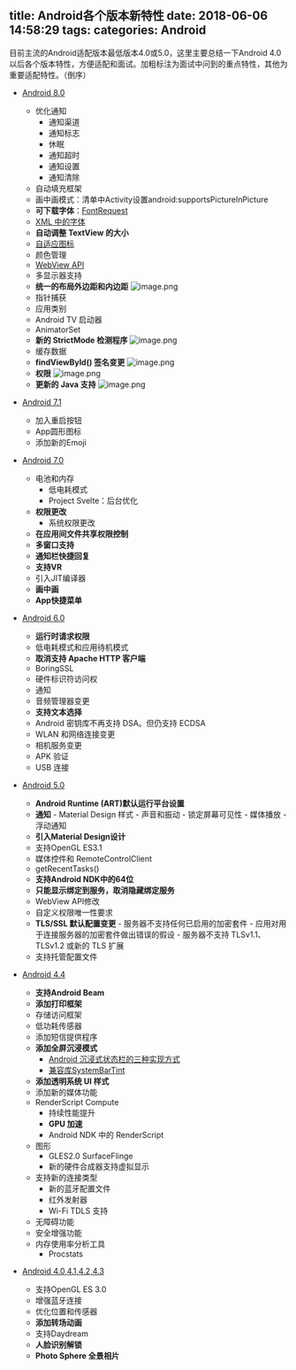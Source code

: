 title: Android各个版本新特性
date: 2018-06-06 14:58:29
tags:
categories: Android
---


目前主流的Android适配版本最低版本4.0或5.0，这里主要总结一下Android 4.0以后各个版本特性，方便适配和面试。加粗标注为面试中问到的重点特性，其他为重要适配特性。（倒序）
- [Android 8.0](https://developer.android.google.cn/about/versions/oreo/android-8.0.html)
  - 优化通知
    - 通知渠道
    - 通知标志
    - 休眠
    - 通知超时
    - 通知设置
    - 通知清除
  - 自动填充框架
  - 画中画模式：清单中Activity设置android:supportsPictureInPicture
  - **可下载字体**：[FontRequest](https://developer.android.google.cn/reference/android/provider/FontsContract.html)
  - [XML 中的字体](https://developer.android.google.cn/guide/topics/ui/look-and-feel/fonts-in-xml.html)
  - **自动调整 TextView 的大小**
  - [自适应图标](https://developer.android.google.cn/guide/practices/ui_guidelines/icon_design_adaptive.html)
  - 颜色管理
  - [WebView API](https://developer.android.google.cn/guide/webapps/managing-webview.html)
  - 多显示器支持
  - **统一的布局外边距和内边距**
![image.png](http://upload-images.jianshu.io/upload_images/1534431-b4ba4d688a817290.png?imageMogr2/auto-orient/strip%7CimageView2/2/w/1240)
  - 指针捕获
  - 应用类别
  - Android TV 启动器
  - AnimatorSet
  - **新的 StrictMode 检测程序**
![image.png](http://upload-images.jianshu.io/upload_images/1534431-e33af7003dde9550.png?imageMogr2/auto-orient/strip%7CimageView2/2/w/1240)
  - 缓存数据
  - **findViewById() 签名变更**
![image.png](http://upload-images.jianshu.io/upload_images/1534431-89c0141aa910db0c.png?imageMogr2/auto-orient/strip%7CimageView2/2/w/1240)
  - **权限**
![image.png](http://upload-images.jianshu.io/upload_images/1534431-f4c146ef0be3c03f.png?imageMogr2/auto-orient/strip%7CimageView2/2/w/1240)
  - **更新的 Java 支持**
![image.png](http://upload-images.jianshu.io/upload_images/1534431-0464c897b3051935.png?imageMogr2/auto-orient/strip%7CimageView2/2/w/1240)


- [Android 7.1](https://developer.android.google.cn/about/versions/nougat/android-7.1.html)
	- 加入重启按钮
	- App圆形图标
	- 添加新的Emoji
- [Android 7.0](https://developer.android.google.cn/about/versions/nougat/android-7.0-changes.html)
	- 电池和内存
		- 低电耗模式
		- Project Svelte：后台优化
	- **权限更改**
		- 系统权限更改
	- **在应用间文件共享权限控制**
	- **多窗口支持**
	- **通知栏快捷回复**
	- **支持VR**
	- 引入JIT编译器
	- **画中画**
	- **App快捷菜单**
- [Android 6.0](https://developer.android.google.cn/about/versions/marshmallow/android-6.0-changes.html)
	- **运行时请求权限**
	- 低电耗模式和应用待机模式
	- **取消支持 Apache HTTP 客户端**
	- BoringSSL
	- 硬件标识符访问权
	- 通知
	- 音频管理器变更
	- **支持文本选择**
	- Android 密钥库不再支持 DSA。但仍支持 ECDSA
	- WLAN 和网络连接变更
	- 相机服务变更
	- APK 验证
	- USB 连接
- [Android 5.0](https://developer.android.google.cn/about/versions/android-5.0-changes.html#managed_profiles)
  - **Android Runtime (ART)默认运行平台设置**
  - **通知**
  		- Material Design 样式
  		- 声音和振动
  		- 锁定屏幕可见性
  		- 媒体播放
	  	- 浮动通知
  - **引入Material Design设计**
  - 支持OpenGL ES3.1 
  - 媒体控件和 RemoteControlClient
  - getRecentTasks()
  - **支持Android NDK中的64位**
  - **只能显示绑定到服务，取消隐藏绑定服务**
  - WebView API修改
  - 自定义权限唯一性要求
  - **TLS/SSL 默认配置变更**
	  	- 服务器不支持任何已启用的加密套件
	  	- 应用对用于连接服务器的加密套件做出错误的假设
	  	- 服务器不支持 TLSv1.1、TLSv1.2 或新的 TLS 扩展
  - 支持托管配置文件
- [Android 4.4](https://developer.android.google.cn/about/versions/kitkat.html)
	- **支持Android Beam**
	- **添加打印框架**
	- 存储访问框架
	- 低功耗传感器
	- 添加短信提供程序
	- **添加全屏沉浸模式**
        - [Android 沉浸式状态栏的三种实现方式](http://www.jianshu.com/p/be2b7be418d7#)
        - [兼容库SystemBarTint](https://github.com/jgilfelt/SystemBarTint)
	- **添加透明系统 UI 样式**
	- 添加新的媒体功能
	- RenderScript Compute
		- 持续性能提升
		- **GPU 加速**
		- Android NDK 中的 RenderScript
	- 图形
		- GLES2.0 SurfaceFlinge
		- 新的硬件合成器支持虚拟显示
	- 支持新的连接类型
		- 新的蓝牙配置文件
		- 红外发射器
		- Wi-Fi TDLS 支持
	- 无障碍功能
	- 安全增强功能
	- 内存使用率分析工具
		- Procstats 
- [Android 4.0,4.1,4.2,4.3](https://developer.android.google.cn/about/versions/jelly-bean.html)
	- 支持OpenGL ES 3.0
	- 增强蓝牙连接
	- 优化位置和传感器
	- **添加转场动画**
	- 支持Daydream
	- **人脸识别解锁**
	- **Photo Sphere 全景相片**


	


